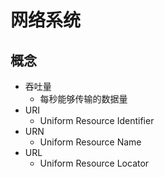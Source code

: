 # 网络系统
## 概念
- 吞吐量
	- 每秒能够传输的数据量
- URI
	- Uniform Resource Identifier
- URN	
	- Uniform Resource Name	
- URL	
	- Uniform Resource Locator